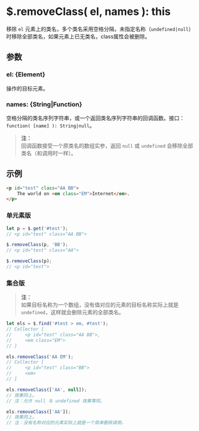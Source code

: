 # $.removeClass( el, names ): this

移除 `el` 元素上的类名，多个类名采用空格分隔，未指定名称（`undefined|null`）时移除全部类名，如果元素上已无类名，class属性会被删除。


## 参数

### el: {Element}

操作的目标元素。


### names: {String|Function}

空格分隔的类名序列字符串，或一个返回类名序列字符串的回调函数。接口：`function( [name] ): String|null`。

> **注：**<br>
> 回调函数接受一个原类名的数组实参，返回 `null` 或 `undefined` 会移除全部类名（和调用时一样）。


## 示例

```html
<p id="test" class="AA BB">
    The world on <em class="EM">Internet</em>.
</p>
```


### 单元素版

```js
let p = $.get('#test');
// <p id="test" class="AA BB">

$.removeClass(p, 'BB');
// <p id="test" class="AA">

$.removeClass(p);
// <p id="test">
```


### 集合版

> **注：**<br>
> 如果目标名称为一个数组，没有值对应的元素的目标名称实际上就是 `undefined`，这样就会删除元素的全部类名。

```js
let els = $.find('#test > em, #test');
// Collector [
//     <p id="test" class="AA BB">,
//     <em class="EM">
// ]

els.removeClass('AA EM');
// Collector [
//     <p id="test" class="BB">
//     <em>
// ]

els.removeClass(['AA', null]);
// 效果同上。
// 注：允许 null 与 undefined 效果等同。

els.removeClass(['AA']);
// 效果同上。
// 注：没有名称对应的元素实际上就是一个简单删除调用。
```
